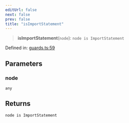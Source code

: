 ```yaml
---
editUrl: false
next: false
prev: false
title: "isImportStatement"
---
```


> **isImportStatement**(`node`): `node is ImportStatement`

Defined in: [guards.ts:59](https://github.com/rcs-agents/rcs-lang/blob/2c0291a4209143052b64b2c6ec7573ef29bacea2/packages/ast/src/guards.ts#L59)

## Parameters

### node

`any`

## Returns

`node is ImportStatement`
